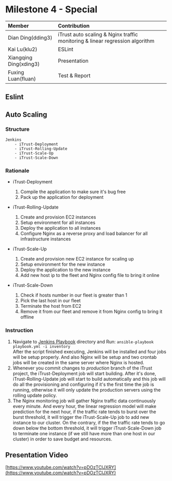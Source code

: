 # Milestone 4 - Special #

| Member                 | Contribution |
| :---                   | :---         |
| Dian Ding(dding3)      | iTrust auto scaling & Nginx traffic monitoring & linear regression algorithm |
| Kai Lu(klu2)           | ESLint |
| Xiangqing Ding(xding3) | Presentation |
| Fuxing Luan(fluan)     | Test & Report |

## Eslint ##


## Auto Scaling ##
### Structure
	Jenkins
		- iTrust-Deployment
		- iTrust-Rolling-Update
		- iTrust-Scale-Up
		- iTrust-Scale-Down

### Rationale
* iTrust-Deployment   
	1. Compile the application to make sure it's bug free
	2. Pack up the application for deployment
	
* iTrust-Rolling-Update
	1. Create and provision EC2 instances  
	2. Setup environment for all instances   
	3. Deploy the application to all instances   
	4. Configure Nginx as a reverse proxy and load balancer for all infrastructure instances 
	
* iTrust-Scale-Up   
	1. Create and provision new EC2 instance for scaling up
	2. Setup environment for the new instance
	3. Deploy the application to the new instance
	4. Add new host ip to the fleet and Nginx config file to bring it online
	
* iTrust-Scale-Down   
	1. Check if hosts number in our fleet is greater than 1
	2. Pick the last host in our fleet
	3. Terminate the host from EC2
	4. Remove it from our fleet and remove it from Nginx config to bring it offline

### Instruction
1. Navigate to [Jenkins Playbook](./Deployment/Jenkins) directory and Run: `ansible-playbook playbook.yml -i inventory`  
After the script finished executing, Jenkins will be installed and four jobs will be setup properly. And also Nginx will be setup and two crontab jobs will be created in the same server where Nginx is hosted.
2. Whenever you commit changes to *production* branch of the iTrust project, the iTrust-Deployment job will start building. After it's done, iTrust-Rolling-Update job will start to build automatically and this job will do all the provisioning and configuring if it's the first time the job is running, otherwise it will only update the production servers using the rolling update policy.
3. The Nginx monitoring job will gather Nginx traffic data continuously every minute. And every hour, the linear regression model will make prediction for the next hour, if the traffic rate tends to burst over the burst threshold, it will trigger the iTrust-Scale-Up job to add new instance to our cluster. On the contrary, if the the traffic rate tends to go down below the bottom threshold, it will trigger iTrust-Scale-Down job to terminate one instance (if we still have more than one host in our cluster) in order to save budget and resources. 

	
## Presentation Video ##

[https://www.youtube.com/watch?v=pDOzTCIJXRY](https://www.youtube.com/watch?v=pDOzTCIJXRY)


